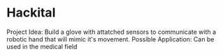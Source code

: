 # Hackital

Project Idea: Build a glove with attatched sensors to communicate with a robotic hand that will mimic it's movement.
Possible Application: Can be used in the medical field
